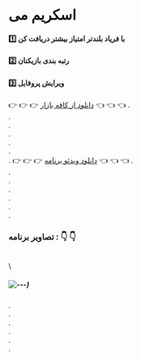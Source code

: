 # اسکریم می
#### :one: با فریاد بلندتر امتیاز بیشتر دریافت کن
#### :two:  رتبه بندی بازیکنان
#### :three: ویرایش پروفایل



:point_right: :point_right: :point_right: [دانلود از کافه بازار](https://cafebazaar.ir/app/ir.at.screamme) :point_left: :point_left: :point_left:
. \
. \
. \
. \
. \
. \
. 
:point_right: :point_right: :point_right: [دانلود ویدئو برنامه](https://github.com/alitabatabaei1381/scream/blob/master/ScreenShot/5.mp4) :point_left: :point_left: :point_left:
. \
. \
. \
. \
. \
. \
. 
### تصاویر برنامه : :point_down: :point_down:
\
\
##### ![---](https://raw.githubusercontent.com/alitabatabaei1381/scream/master/ScreenShot/Untitled-1.jpg?raw=true))

.\
.\
.\
.\
.\
.



